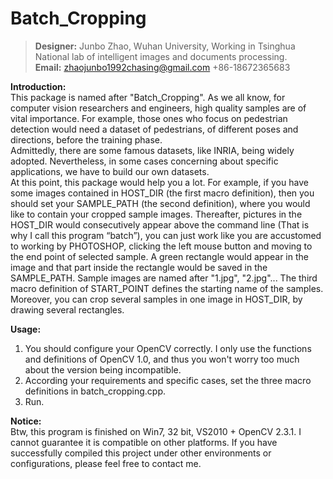 Batch_Cropping
==============

>**Designer:** Junbo Zhao, Wuhan University, Working in Tsinghua National lab of intelligent images and documents processing.   
**Email:** zhaojunbo1992chasing@gmail.com	 +86-18672365683

**Introduction:**    
This package is named after "Batch_Cropping". As we all know, for computer vision researchers and engineers, high quality samples are of vital importance. For example, those ones who focus on pedestrian detection would need a dataset of pedestrians, of different poses and directions, before the training phase.   
Admittedly, there are some famous datasets, like INRIA, being widely adopted. Nevertheless, in some cases concerning about specific applications, we have to build our own datasets.    
At this point, this package would help you a lot. For example, if you have some images contained in HOST_DIR (the first macro definition), then you should set your SAMPLE_PATH (the second definition), where you would like to contain your cropped sample images. Thereafter, pictures in the HOST_DIR would consecutively appear above the command line (That is why I call this program “batch”), you can just work like you are accustomed to working by PHOTOSHOP, clicking the left mouse button and moving to the end point of selected sample. A green rectangle would appear in the image and that part inside the rectangle would be saved in the SAMPLE_PATH. Sample images are named after "1.jpg", "2.jpg"... The third macro definition of START_POINT defines the starting name of the samples. Moreover, you can crop several samples in one image in HOST_DIR, by drawing several rectangles. 

**Usage:**     
1. You should configure your OpenCV correctly. I only use the functions and definitions of OpenCV 1.0, and thus you won't worry too much about the version being incompatible.   
2. According your requirements and specific cases, set the three macro definitions in batch_cropping.cpp.   
3. Run.

**Notice:**    
Btw, this program is finished on Win7, 32 bit, VS2010 + OpenCV 2.3.1. I cannot guarantee it is compatible on other platforms. If you have successfully compiled this project under other environments or configurations, please feel free to contact me.

